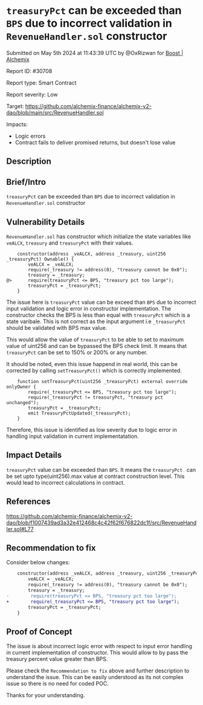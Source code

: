 
# `treasuryPct` can be exceeded than `BPS` due to incorrect validation in `RevenueHandler.sol` constructor

Submitted on May 5th 2024 at 11:43:39 UTC by @OxRizwan for [Boost | Alchemix](https://immunefi.com/bounty/alchemix-boost/)

Report ID: #30708

Report type: Smart Contract

Report severity: Low

Target: https://github.com/alchemix-finance/alchemix-v2-dao/blob/main/src/RevenueHandler.sol

Impacts:
- Logic errors
- Contract fails to deliver promised returns, but doesn't lose value

## Description
## Brief/Intro
`treasuryPct` can be exceeded than `BPS` due to incorrect validation in `RevenueHandler.sol` constructor

## Vulnerability Details
`RevenueHandler.sol` has constructor which initialize the state variables like `veALCX`, `treasury` and `treasuryPct` with their values.

```solidity
    constructor(address _veALCX, address _treasury, uint256 _treasuryPct) Ownable() {
        veALCX = _veALCX;
        require(_treasury != address(0), "treasury cannot be 0x0");
        treasury = _treasury;
@>      require(treasuryPct <= BPS, "treasury pct too large");
        treasuryPct = _treasuryPct;
    }
```

The issue here is `treasuryPct` value can be exceed than `BPS` due to incorrect input validation and logic error in constructor implementation.
The constructor checks the BPS is less than equal with `treasuryPct` which is a state varibale. This is not correct as the input argument i.e `_treasuryPct` should be validated with BPS max value. 

This would allow the value of `treasuryPct` to be able to set to maximum value of uint256 and can be bypassed the BPS check limit. It means that `treasuryPct` can be set to 150% or 200% or any number.

It should be noted, even this issue happend in real world, this can be corrected by calling `setTreasuryPct()` which is correctly implemented.

```solidity
    function setTreasuryPct(uint256 _treasuryPct) external override onlyOwner {
        require(_treasuryPct <= BPS, "treasury pct too large");
        require(_treasuryPct != treasuryPct, "treasury pct unchanged");
        treasuryPct = _treasuryPct;
        emit TreasuryPctUpdated(_treasuryPct);
    }
```

Therefore, this issue is identified as low severity due to logic error in handling input validation in current implementatation.

## Impact Details
`treasuryPct` value can be exceeded than `BPS`. It means the `treasuryPct ` can be set upto type(uint256).max value at contract construction level. This would lead to incorrect calculations in contract.

## References
https://github.com/alchemix-finance/alchemix-v2-dao/blob/f1007439ad3a32e412468c4c42f62f676822dc1f/src/RevenueHandler.sol#L77

## Recommendation to fix
Consider below changes:

```diff
    constructor(address _veALCX, address _treasury, uint256 _treasuryPct) Ownable() {
        veALCX = _veALCX;
        require(_treasury != address(0), "treasury cannot be 0x0");
        treasury = _treasury;
-        require(treasuryPct <= BPS, "treasury pct too large");
+        require(_treasuryPct <= BPS, "treasury pct too large");
        treasuryPct = _treasuryPct;
    }
```


## Proof of Concept

The issue is about incorrect logic error with respect to input error handling in current implementation of constructor. This would allow to by pass the treasury percent value greater than BPS.

Please check the `Recommendation to fix` above and further description to understand the issue. This can be easily understood as its not complex issue so there is no need for coded POC. 

Thanks for your understanding.